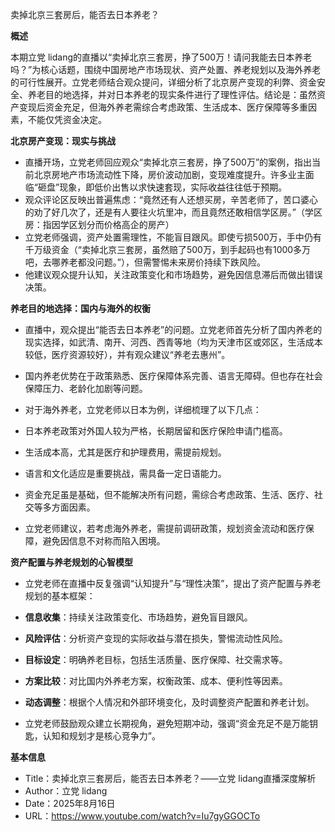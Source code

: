 卖掉北京三套房后，能否去日本养老？
  

**概述**

  

本期立党 lidang的直播以“卖掉北京三套房，挣了500万！请问我能去日本养老吗？”为核心话题，围绕中国房地产市场现状、资产处置、养老规划以及海外养老的可行性展开。立党老师结合观众提问，详细分析了北京房产变现的利弊、资金安全、养老目的地选择，并对日本养老的现实条件进行了理性评估。结论是：虽然资产变现后资金充足，但海外养老需综合考虑政策、生活成本、医疗保障等多重因素，不能仅凭资金决定。

  

**北京房产变现：现实与挑战**

- 直播开场，立党老师回应观众“卖掉北京三套房，挣了500万”的案例，指出当前北京房地产市场流动性下降，房价波动加剧，变现难度提升。许多业主面临“砸盘”现象，即低价出售以求快速套现，实际收益往往低于预期。
- 观众评论区反映出普遍焦虑：“竟然还有人还想买房，辛苦老师了，苦口婆心的劝了好几次了，还是有人要往火坑里冲，而且竟然还敢相信学区房。”（学区房：指因学区划分而价格高企的房产）
- 立党老师强调，资产处置需理性，不能盲目跟风。即使亏损500万，手中仍有千万级资金（“卖掉北京三套房，虽然赔了500万，到手起码也有1000多万吧，去哪养老都没问题。”），但需警惕未来房价持续下跌风险。
- 他建议观众提升认知，关注政策变化和市场趋势，避免因信息滞后而做出错误决策。

  

**养老目的地选择：国内与海外的权衡**

- 直播中，观众提出“能否去日本养老”的问题。立党老师首先分析了国内养老的现实选择，如武清、南开、河西、西青等地（均为天津市区或郊区，生活成本较低，医疗资源较好），并有观众建议“养老去惠州”。
- 国内养老优势在于政策熟悉、医疗保障体系完善、语言无障碍。但也存在社会保障压力、老龄化加剧等问题。
- 对于海外养老，立党老师以日本为例，详细梳理了以下几点：

- 日本养老政策对外国人较为严格，长期居留和医疗保险申请门槛高。
- 生活成本高，尤其是医疗和护理费用，需提前规划。
- 语言和文化适应是重要挑战，需具备一定日语能力。
- 资金充足虽是基础，但不能解决所有问题，需综合考虑政策、生活、医疗、社交等多方面因素。

- 立党老师建议，若考虑海外养老，需提前调研政策，规划资金流动和医疗保障，避免因信息不对称而陷入困境。

  

**资产配置与养老规划的心智模型**

- 立党老师在直播中反复强调“认知提升”与“理性决策”，提出了资产配置与养老规划的基本框架：

- **信息收集**：持续关注政策变化、市场趋势，避免盲目跟风。
- **风险评估**：分析资产变现的实际收益与潜在损失，警惕流动性风险。
- **目标设定**：明确养老目标，包括生活质量、医疗保障、社交需求等。
- **方案比较**：对比国内外养老方案，权衡政策、成本、便利性等因素。
- **动态调整**：根据个人情况和外部环境变化，及时调整资产配置和养老计划。

- 立党老师鼓励观众建立长期视角，避免短期冲动，强调“资金充足不是万能钥匙，认知和规划才是核心竞争力”。

  

**基本信息**

- Title：卖掉北京三套房后，能否去日本养老？——立党 lidang直播深度解析
- Author：立党 lidang
- Date：2025年8月16日
- URL：https://www.youtube.com/watch?v=Iu7gyGGOCTo